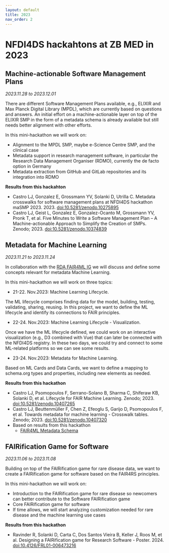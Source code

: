 ```yaml
---
layout: default
title: 2023
nav_order: 2
---
```


# NFDI4DS hackahtons at ZB MED in 2023

## Machine-actionable Software Management Plans
_2023.11.28 to 2023.12.01_

There are different Software Management Plans available, e.g., ELIXIR and Max Planck Digital Library (MPDL), which are currently based on questions and answers. An initial effort on a machine-actionable layer on top of the ELIXIR SMP in the form of a metadata schema is already available but still needs better alignment with other efforts.

In this mini-hackathon we will work on:
- Alignment to the MPDL SMP, maybe e-Science Centre SMP, and the clinical case
- Metadata support in research management software, in particular the Research Data Management Organiser (RDMO), currently the de facto option in Germany
- Metadata extraction from GitHub and GitLab repositories and its integration into RDMO

__Results from this hackahton__
- Castro LJ, Gonzalez E, Grossmann YV, Solanki D, Utrilla C. Metadata crosswalks for software management plans at NFDI4DS hackathon maSMP 2023. 2023. [doi:10.5281/zenodo.10275895](https://doi.org/10.5281/zenodo.10275895)
- Castro LJ, Geist L, Gonzalez E, Gonzalez-Ocanto M, Grossmann YV, Pronk T, et al. Five Minutes to Write a Software Management Plan – A Machine-actionable Approach to Simplify the Creation of SMPs. Zenodo; 2023. [doi:10.5281/zenodo.10374839](https://doi.org/10.5281/zenodo.10374839)


## Metadata for Machine Learning
_2023.11.21 to 2023.11.24_

In collaboration with the [RDA FAIR4ML IG](https://www.rd-alliance.org/groups/fair-machine-learning-fair4ml-ig) we will discuss and define some concepts relevant for metadata Machine Learning.

In this mini-hackathon we will work on three topics:

- 21-22. Nov.2023: Machine Learning Lifecycle. 

The ML lifecycle comprises finding data for the model, building, testing, validating, sharing, reusing. In this project, we want to define the ML lifecycle and identify its connections to FAIR principles.

- 22-24. Nov.2023: Machine Learning Lifecycle - Visualization. 

Once we have the ML lifecycle defined, we could work on an interactive visualization (e.g., D3 combined with Vue) that can later be connected with the NFDI4DS registry. In these two days, we could try and connect to some ML-related platforms so we can see some results.

- 23-24. Nov.2023: Metadata for Machine Learning. 

Based on ML Cards and Data Cards, we want to define a mapping to schema.org types and properties, including new elements as needed.

__Results from this hackathon__
- Castro LJ, Psomopoulos F, Serrano-Solano B, Sharma C, Shiferaw KB, Solanki D, et al. Lifecycle for FAIR Machine Learning. Zenodo; 2023. [doi:10.5281/zenodo.10407265](https://doi.org/10.5281/zenodo.10407265)
- Castro LJ, Beuttenmüller F, Chen Z, Efeoglu S, Garijo D, Psomopoulos F, et al. Towards metadata for machine learning - Crosswalk tables. Zenodo; 2023. [doi:10.5281/zenodo.10407320](https://doi.org/10.5281/zenodo.10407320)
- Based on results from this hackathon
  - [FAIR4ML Metadata Schema](https://w3id.org/fair4ml)

## FAIRification Game for Software
_2023.11.06 to 2023.11.08_

Building on top of the FAIRification game for rare disease data, we want to create a FAIRification game for software based on the FAIR4RS principles.

In this mini-hackathon we will work on:

- Introduction to the FAIRification game for rare disease so newcomers can better contribute to the Software FAIRification game
- Core FAIRification game for software
- If time allows, we will start analyzing customization needed for rare disease and the machine learning use cases

__Results from this hackathon__
- Ravinder R, Solanki D, Carta C, Dos Santos Vieira B, Keller J, Roos M, et al. Designing a FAIRification game for Research Software - Poster. 2024. [doi:10.4126/FRL01-006473216](https://doi.org/10.4126/FRL01-006473216)

